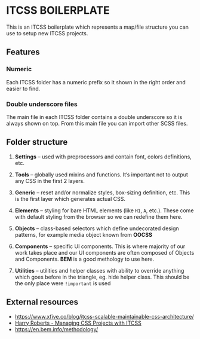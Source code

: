 # ITCSS BOILERPLATE 

This is an ITCSS boilerplate which represents a map/file structure you can use to setup new ITCSS projects.

## Features
### Numeric
Each ITCSS folder has a numeric prefix so it shown in the right order and easier to find. 

### Double underscore files
The main file in each ITCSS folder contains a double underscore so it is always shown on top. From this main file you can import other SCSS files.

## Folder structure

1. **Settings** – used with preprocessors and contain font, colors definitions, etc.

2. **Tools** – globally used mixins and functions. It’s important not to output any CSS in the first 2 layers.

3. **Generic** – reset and/or normalize styles, box-sizing definition, etc. This is the first layer which generates actual CSS.

4. **Elements** – styling for bare HTML elements (like `H1`, `A`, etc.). These come with default styling from the browser so we can redefine them here.

5. **Objects** – class-based selectors which define undecorated design patterns, for example media object known from **OOCSS**

6. **Components** – specific UI components. This is where majority of our work takes place and our UI components are often composed of Objects and Components. **BEM** is a good methology to use here. 

7. **Utilities** – utilities and helper classes with ability to override anything which goes before in the triangle, eg. hide helper class. This should be the only place were `!important` is used
 

## External resources
- https://www.xfive.co/blog/itcss-scalable-maintainable-css-architecture/ 
- [Harry Roberts - Managing CSS Projects with ITCSS](https://www.youtube.com/watch?v=1OKZOV-iLj4)
- https://en.bem.info/methodology/
